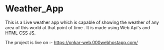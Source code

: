 # Weather_App
This is a Live weather app which is capable of showing the weather of any area of this world at that point of time . It is made using Web Api's and HTML CSS JS.

The project is live on :- https://onkar-web.000webhostapp.com/



